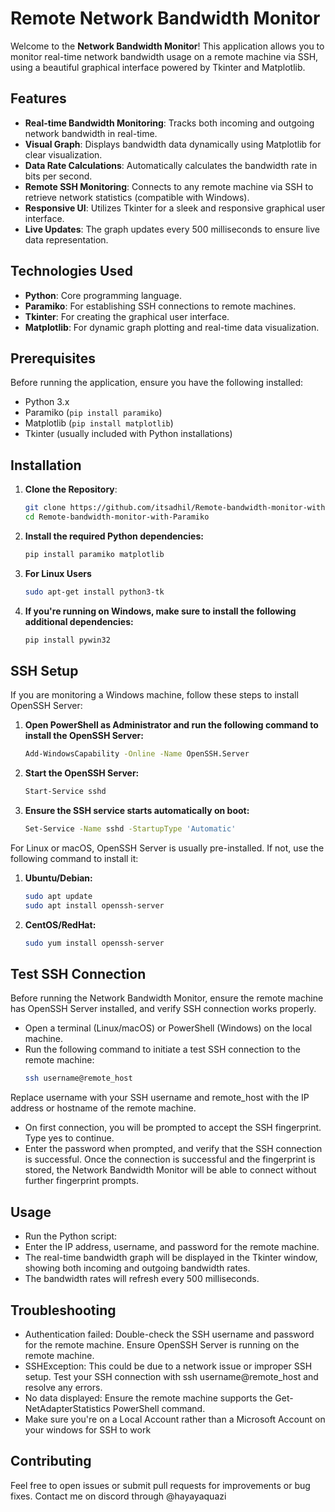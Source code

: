 # Remote Network Bandwidth Monitor

Welcome to the **Network Bandwidth Monitor**! This application allows you to monitor real-time network bandwidth usage on a remote machine via SSH, using a beautiful graphical interface powered by Tkinter and Matplotlib.

## Features

- **Real-time Bandwidth Monitoring**: Tracks both incoming and outgoing network bandwidth in real-time.
- **Visual Graph**: Displays bandwidth data dynamically using Matplotlib for clear visualization.
- **Data Rate Calculations**: Automatically calculates the bandwidth rate in bits per second.
- **Remote SSH Monitoring**: Connects to any remote machine via SSH to retrieve network statistics (compatible with Windows).
- **Responsive UI**: Utilizes Tkinter for a sleek and responsive graphical user interface.
- **Live Updates**: The graph updates every 500 milliseconds to ensure live data representation.
  
## Technologies Used

- **Python**: Core programming language.
- **Paramiko**: For establishing SSH connections to remote machines.
- **Tkinter**: For creating the graphical user interface.
- **Matplotlib**: For dynamic graph plotting and real-time data visualization.

## Prerequisites

Before running the application, ensure you have the following installed:

- Python 3.x
- Paramiko (`pip install paramiko`)
- Matplotlib (`pip install matplotlib`)
- Tkinter (usually included with Python installations)

## Installation

1. **Clone the Repository**:
   ```bash
   git clone https://github.com/itsadhil/Remote-bandwidth-monitor-with-Paramiko.git
   cd Remote-bandwidth-monitor-with-Paramiko

2. **Install the required Python dependencies:**
   ```bash
   pip install paramiko matplotlib

3. **For Linux Users**
   ```bash
   sudo apt-get install python3-tk

4. **If you're running on Windows, make sure to install the following additional dependencies:**
   ```bash
   pip install pywin32

## SSH Setup

If you are monitoring a Windows machine, follow these steps to install OpenSSH Server:

1. **Open PowerShell as Administrator and run the following command to install the OpenSSH Server:**
   ```bash
   Add-WindowsCapability -Online -Name OpenSSH.Server

2. **Start the OpenSSH Server:**
   ```bash
   Start-Service sshd

3. **Ensure the SSH service starts automatically on boot:**
   ```bash
   Set-Service -Name sshd -StartupType 'Automatic'

  For Linux or macOS, OpenSSH Server is usually pre-installed. If not, use the following command to install it:

1. **Ubuntu/Debian:**
    ```bash
    sudo apt update
    sudo apt install openssh-server

2. **CentOS/RedHat:**
   ```bash
   sudo yum install openssh-server

## Test SSH Connection

Before running the Network Bandwidth Monitor, ensure the remote machine has OpenSSH Server installed, and verify SSH connection works properly.

- Open a terminal (Linux/macOS) or PowerShell (Windows) on the local machine.
- Run the following command to initiate a test SSH connection to the remote machine:
  ```bash
  ssh username@remote_host
Replace username with your SSH username and remote_host with the IP address or hostname of the remote machine.
- On first connection, you will be prompted to accept the SSH fingerprint. Type yes to continue.
- Enter the password when prompted, and verify that the SSH connection is successful.
  Once the connection is successful and the fingerprint is stored, the Network Bandwidth Monitor will be able to connect without further fingerprint prompts.

## Usage
- Run the Python script:
- Enter the IP address, username, and password for the remote machine.
- The real-time bandwidth graph will be displayed in the Tkinter window, showing both incoming and outgoing bandwidth rates.
- The bandwidth rates will refresh every 500 milliseconds.

## Troubleshooting
- Authentication failed: Double-check the SSH username and password for the remote machine. Ensure OpenSSH Server is running on the remote machine.
- SSHException: This could be due to a network issue or improper SSH setup. Test your SSH connection with ssh username@remote_host and resolve any errors.
- No data displayed: Ensure the remote machine supports the Get-NetAdapterStatistics PowerShell command.
- Make sure you're on a Local Account rather than a Microsoft Account on your windows for SSH to work

## Contributing
Feel free to open issues or submit pull requests for improvements or bug fixes.
Contact me on discord through @hayayaquazi



